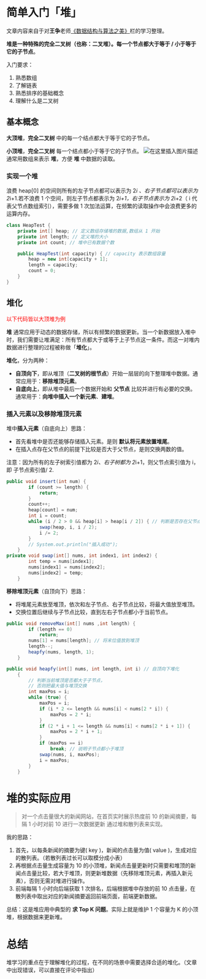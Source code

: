 ﻿# 简单入门「堆」
文章内容来自于对**王争**老师[《数据结构与算法之美》](https://time.geekbang.org/column/article/69913)栏的学习整理。

**堆是一种特殊的完全二叉树（也称：二叉堆）。每一个节点都大于等于 / 小于等于它的子节点**。

入门要求：

 1. 熟悉数组
 2. 了解链表 
 3. 熟悉排序的基础概念 
 4. 理解什么是二叉树 

## 基本概念
**大顶堆**，**完全二叉树** 中的每一个结点都大于等于它的子节点。

**小顶堆**，**完全二叉树** 每一个结点都小于等于它的子节点。
![在这里插入图片描述](https://img-blog.csdnimg.cn/2019040620312228.png)
通常用数组来表示 **堆**，方便 **堆** 中数据的读取。
### 实现一个堆
浪费 heap[0] 的空间则所有的左子节点都可以表示为 2*i 、右子节点都可以表示为 2*i+1.若不浪费 1 个空间，则左子节点都表示为 2*i+1，右子节点表示为 2*i+2（ i 代表父节点数组索引），需要多做 1 次加法运算，在频繁的读取操作中会浪费更多的运算内存。
```java
class HeapTest {
    private int[] heap; // 定义数组存储堆的数据,数组从 1 开始
    private int length; // 定义堆的大小
    private int count; // 堆中已有数据个数

    public HeapTest(int capacity) { // capacity 表示数组容量
        heap = new int[capacity + 1];
        length = capacity;
        count = 0;
    }
}
```
## 堆化
<font color="#FF0000">以下代码皆以大顶堆为例</font>

**堆** 通常应用于动态的数据存储，所以有频繁的数据更新。当一个新数据放入堆中时，我们需要让堆满足：所有节点都大于或等于上子节点这一条件。而这一对堆内数据进行整理的过程被称做「**堆化**」。

**堆化**，分为两种：

 - **自顶向下**，即从堆顶（**二叉树的根节点**）开始一层层的向下整理堆中数据。通常应用于：**移除堆顶元素**。 
 - **自底向上**，即从堆中最后一个数据开始和 **父节点** 比较并进行有必要的交换。通常用于：**向堆中插入一个新元素**、**建堆**。

### 插入元素以及移除堆顶元素
堆中**插入元素**（自底向上）思路：

 - 首先看堆中是否还能够存储插入元素。是则 **默认将元素放置堆尾**。 
 - 在插入点存在父节点的前提下比较是否大于父节点，是则交换两数的值。

注意：因为所有的左子树索引值都为 2*i、右子树都为 2*i+1，则父节点索引值为 i，即 子节点索引值/ 2.
```java
public void insert(int num) {
        if (count >= length) {
            return;
        }
        count++;
        heap[count] = num;
        int i = count;
        while (i / 2 > 0 && heap[i] > heap[i / 2]) { // 判断是否存在父节点且小于插入元素
            swap(heap, i, i / 2);
            i /= 2;
        }
        // System.out.println("插入成功");
    }
private void swap(int[] nums, int index1, int index2) {
        int temp = nums[index1];
        nums[index1] = nums[index2];
        nums[index2] = temp;
    }
```
**移除堆顶元素**（自顶向下）思路：

 - 将堆尾元素放至堆顶，依次和左子节点、右子节点比较，将最大值放至堆顶。
 -  交换位置后继续与子节点比较，直到左右子节点都小于当前节点。

```java
public void removeMax(int[] nums ,int length) {
        if (length == 0)
            return;
        nums[1] = nums[length]; // 将末位值放到堆顶
        length--;
        heapfy(nums, length, 1);
    }

public void heapfy(int[] nums, int length, int i) // 自顶向下堆化
    {
        // 判断当前堆顶是否都大于子节点，
        // 否则把最大值与堆顶交换
        int maxPos = i;
        while (true) {
            maxPos = i;
            if (i * 2 <= length && nums[i] < nums[2 * i]) {
                maxPos = 2 * i;
            }
            if (2 * i + 1 <= length && nums[i] < nums[2 * i + 1]) {
                maxPos = 2 * i + 1;
            }
            if (maxPos == i)
                break; // 说明子节点都小于堆顶
            swap(nums, i, maxPos);
            i = maxPos;
        }
    }
```
# 堆的实际应用
>对一个点击量很大的新闻网站，在首页实时展示热度前 10 的新闻摘要，每隔 1 小时对前 10 进行一次数据更新
>通过堆和散列表来实现。

我的思路：

 1. 首先，以每条新闻的摘要为键( key )，新闻的点击量为值( value )，生成对应的散列表。（若散列表过长可以取模分成小表）
 2. 再根据点击量生成容量为 10
    的小顶堆，新闻点击量更新时只需要和堆顶的新闻点击量比较，若大于堆顶，则更新堆数据（先移除堆顶元素，再插入新元素），否则无需对堆进行操作。
 3. 前端每隔 1 小时向后端获取 1 次排名，后端根据堆中存放的前 10 点击量，在散列表中取出对应的新闻摘要返回前端页面，前端更新数据。

总结：这是堆应用中典型的 **求 Top K 问题**。实际上就是维护 1 个容量为 K 的小顶堆，根据数据来更新堆。
# 总结
堆学习的重点在于理解堆化的过程，在不同的场景中需要选择合适的堆化。（文章中出现错误，可以直接在评论中指出）

